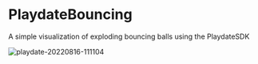 # PlaydateBouncing
A simple visualization of exploding bouncing balls using the PlaydateSDK

![playdate-20220816-111104](https://user-images.githubusercontent.com/4155060/184938777-787c2d14-000f-431b-9926-3a2cde55aa68.gif)
